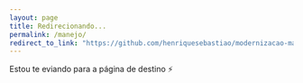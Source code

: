 ```yaml
---
layout: page
title: Redirecionando...
permalink: /manejo/
redirect_to_link: "https://github.com/henriquesebastiao/modernizacao-manejo-api"
---
```


Estou te eviando para a página de destino ⚡